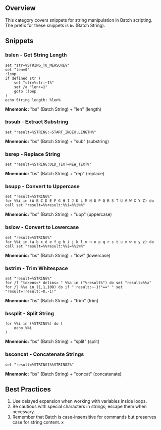 ## Overview

This category covers snippets for string manipulation in Batch scripting. The prefix for these snippets is `bs` (Batch String).

## Snippets

### bslen - Get String Length

```batch
set "str=%STRING_TO_MEASURE%"
set "len=0"
:loop
if defined str (
    set "str=%str:~1%"
    set /a "len+=1"
    goto :loop
)
echo String length: %len%
```

**Mnemonic:** "bs" (Batch String) + "len" (length)

### bssub - Extract Substring

```batch
set "result=%STRING:~START_INDEX,LENGTH%"
```

**Mnemonic:** "bs" (Batch String) + "sub" (substring)

### bsrep - Replace String

```batch
set "result=%STRING:OLD_TEXT=NEW_TEXT%"
```

**Mnemonic:** "bs" (Batch String) + "rep" (replace)

### bsupp - Convert to Uppercase

```batch
set "result=%STRING%"
for %%i in (A B C D E F G H I J K L M N O P Q R S T U V W X Y Z) do call set "result=%%result:%%i=%%i%%"
```

**Mnemonic:** "bs" (Batch String) + "upp" (uppercase)

### bslow - Convert to Lowercase

```batch
set "result=%STRING%"
for %%i in (a b c d e f g h i j k l m n o p q r s t u v w x y z) do call set "result=%%result:%%i=%%i%%"
```

**Mnemonic:** "bs" (Batch String) + "low" (lowercase)

### bstrim - Trim Whitespace

```batch
set "result=%STRING%"
for /f "tokens=* delims= " %%a in ("%result%") do set "result=%%a"
for /l %%a in (1,1,100) do if "!result:~-1!"==" " set "result=!result:~0,-1!"
```

**Mnemonic:** "bs" (Batch String) + "trim" (trim)

### bssplit - Split String

```batch
for %%i in (%STRING%) do (
    echo %%i
)
```

**Mnemonic:** "bs" (Batch String) + "split" (split)

### bsconcat - Concatenate Strings

```batch
set "result=%STRING1%%STRING2%"
```

**Mnemonic:** "bs" (Batch String) + "concat" (concatenate)

## Best Practices

1. Use delayed expansion when working with variables inside loops.
2. Be cautious with special characters in strings; escape them when necessary.
3. Remember that Batch is case-insensitive for commands but preserves case for string content.
   x
